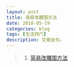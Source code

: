 ```yaml
---
layout: post
title: 简易改腰围方法
date: 2018-05-19
categories: blog
tags: [生活窍门]
description: 文章金句。
---
```


>1. [简易改腰围方法](http://www.lukou.com/userfeed/13993465)
